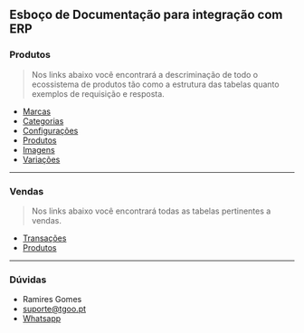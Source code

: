 ## Esboço de Documentação para integração com ERP

### Produtos
 > Nos links abaixo você encontrará a descriminação de todo o ecossistema de produtos tão como a estrutura das tabelas quanto exemplos de requisição e resposta.

* [Marcas](products/product_brands.md) 
* [Categorias](products/product_categories.md)
* [Configurações](products/product_configurations.md) 
* [Produtos](products/products.md) 
* [Imagens](products/product_images.md) 
* [Variações](products/product_variations.md)

___

### Vendas

 > Nos links abaixo você encontrará todas as tabelas pertinentes a vendas.

* [Transações](transactions/checkout_transactions.md)
* [Produtos](transactions/checkout_transaction_products.md)

___

### Dúvidas
* Ramires Gomes
* [suporte@tgoo.pt](mailto:suporte@tgoo.pt)
* [Whatsapp](whatsapp://send?phone=34991491885)








